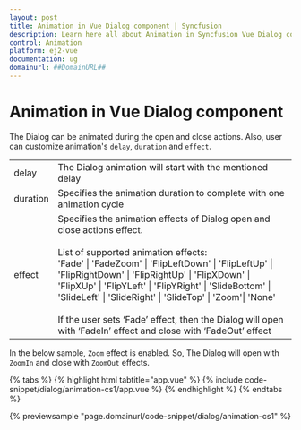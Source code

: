 ```yaml
---
layout: post
title: Animation in Vue Dialog component | Syncfusion
description: Learn here all about Animation in Syncfusion Vue Dialog component of Syncfusion Essential JS 2 and more.
control: Animation 
platform: ej2-vue
documentation: ug
domainurl: ##DomainURL##
---
```


# Animation in Vue Dialog component

The Dialog can be animated during the open and close actions. Also, user can customize animation's `delay`, `duration` and `effect`.

<!-- markdownlint-disable MD033 -->
<table>
<tr>
<td>
delay</td><td>
The Dialog animation will start with the mentioned delay</td></tr>
<tr>
<td>
duration</td><td>
Specifies the animation duration to complete with one animation cycle</td></tr>
<tr>
<td>
effect</td><td>
Specifies the animation effects of Dialog open and close actions effect.
<br /><br />
List of supported animation effects:
<br />
'Fade' | 'FadeZoom' | 'FlipLeftDown' | 'FlipLeftUp' | 'FlipRightDown' | 'FlipRightUp' | 'FlipXDown' |
'FlipXUp' | 'FlipYLeft' | 'FlipYRight' | 'SlideBottom' | 'SlideLeft' | 'SlideRight' | 'SlideTop' |
'Zoom'| 'None'
<br /><br />
If the user sets ‘Fade’ effect, then the Dialog will open with ‘FadeIn’ effect and close with ‘FadeOut’ effect
</td></tr>
</table>

In the below sample, `Zoom` effect is enabled. So, The Dialog will open with `ZoomIn`
and close with `ZoomOut` effects.

{% tabs %}
{% highlight html tabtitle="app.vue" %}
{% include code-snippet/dialog/animation-cs1/app.vue %}
{% endhighlight %}
{% endtabs %}
        
{% previewsample "page.domainurl/code-snippet/dialog/animation-cs1" %}